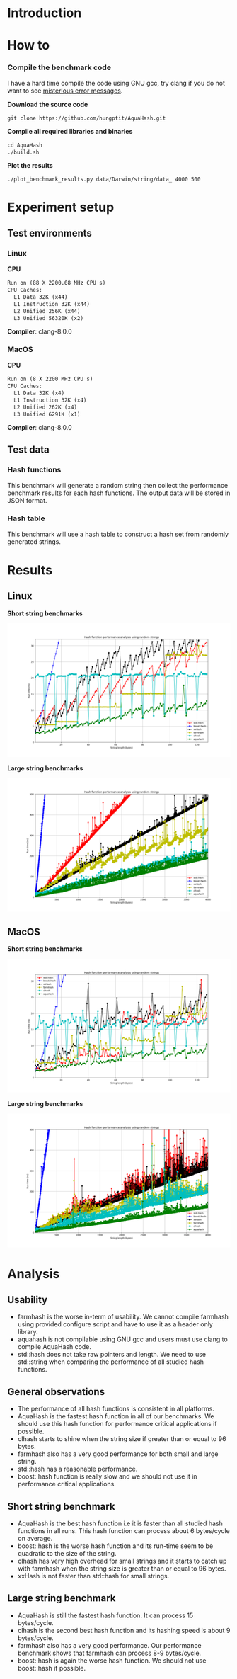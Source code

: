 # Introduction #

# How to #

### Compile the benchmark code ###

I have a hard time compile the code using GNU gcc, try clang if you do not want to see [misterious error messages](https://github.com/jandrewrogers/AquaHash/issues/1).

**Download the source code**

``` shell
git clone https://github.com/hungptit/AquaHash.git
```

**Compile all required libraries and binaries**

``` shell
cd AquaHash
./build.sh
```

**Plot the results**

``` shell
./plot_benchmark_results.py data/Darwin/string/data_ 4000 500
```

# Experiment setup #

## Test environments ##

### Linux ###

**CPU**
``` shell
Run on (88 X 2200.08 MHz CPU s)
CPU Caches:
  L1 Data 32K (x44)
  L1 Instruction 32K (x44)
  L2 Unified 256K (x44)
  L3 Unified 56320K (x2)
```

**Compiler**: clang-8.0.0

### MacOS ###

**CPU**

``` shell
Run on (8 X 2200 MHz CPU s)
CPU Caches:
  L1 Data 32K (x4)
  L1 Instruction 32K (x4)
  L2 Unified 262K (x4)
  L3 Unified 6291K (x1)
```

**Compiler**: clang-8.0.0

## Test data ##

### Hash functions ###

This benchmark will generate a random string then collect the performance benchmark results for each hash functions. The output data will be stored in JSON format. 

### Hash table ###

This benchmark will use a hash table to construct a hash set from randomly generated strings.

# Results #

## Linux ##

**Short string benchmarks**

![Small string performance](small_string_linux.png) 

**Large string benchmarks**

![Large string performance](large_string_linux.png) 

## MacOS ##

**Short string benchmarks**

![Small string performance](small_string_macos.png) 

**Large string benchmarks**

![Large string performance](large_string_macos.png) 

<!-- ## Window Linux Subsystem ## -->

<!-- **Short string benchmarks** -->

<!-- ![Small string performance](small_string_subsystem.png)  -->

<!-- **Large string benchmarks** -->

<!-- ![Large string performance](large_string_subsystem.png)  -->

# Analysis #

## Usability ##

* farmhash is the worse in-term of usability. We cannot compile farmhash using provided configure script and have to use it as a header only library.
* aquahash is not compilable using GNU gcc and users must use clang to compile AquaHash code.
* std::hash does not take raw pointers and length. We need to use std::string when comparing the performance of all studied hash functions.

## General observations ##

* The performance of all hash functions is consistent in all platforms.
* AquaHash is the fastest hash function in all of our benchmarks. We should use this hash function for performance critical applications if possible.
* clhash starts to shine when the string size if greater than or equal to 96 bytes.
* farmhash also has a very good performance for both small and large string.
* std::hash has a reasonable performance.
* boost::hash function is really slow and we should not use it in performance critical applications.

## Short string benchmark ##

* AquaHash is the best hash function i.e it is faster than all studied hash functions in all runs. This hash function can process about 6 bytes/cycle on average.
* boost::hash is the worse hash function and its run-time seem to be quadratic to the size of the string.
* clhash has very high overhead for small strings and it starts to catch up with farmhash when the string size is greater than or equal to 96 bytes.  
* xxHash is not faster than std::hash for small strings. 

## Large string benchmark ##

* AquaHash is still the fastest hash function. It can process 15 bytes/cycle.
* clhash is the second best hash function and its hashing speed is about 9 bytes/cycle.
* farmhash also has a very good performance. Our performance benchmark shows that farmhash can process 8-9 bytes/cycle.
* boost::hash is again the worse hash function. We should not use boost::hash if possible.
